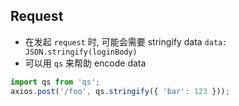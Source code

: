 ## Request

- 在发起 `request` 时, 可能会需要 stringify data `data: JSON.stringify(loginBody)`
- 可以用 `qs` 来帮助 encode data
 
```js
import qs from 'qs';
axios.post('/foo', qs.stringify({ 'bar': 123 }));
```